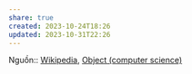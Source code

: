 ```yaml
---
share: true
created: 2023-10-24T18:26
updated: 2023-10-31T22:26
---
```

Nguồn:: [Wikipedia](Wikipedia.md), [Object (computer science)](https://en.wikipedia.org/wiki/Object_(computer_science))
